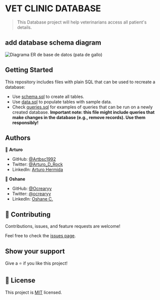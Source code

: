 # VET CLINIC DATABASE

> This Database project will help veterinarians access all patient's details.

## add database schema diagram

![Diagrama ER de base de datos (pata de gallo)](https://user-images.githubusercontent.com/40554384/178541919-fae439ec-ad92-4c11-a238-b3b3eb62fab0.png)



## Getting Started

This repository includes files with plain SQL that can be used to recreate a database:

- Use [schema.sql](./schema.sql) to create all tables.
- Use [data.sql](./data.sql) to populate tables with sample data.
- Check [queries.sql](./queries.sql) for examples of queries that can be run on a newly created database. **Important note: this file might include queries that make changes in the database (e.g., remove records). Use them responsibly!**


## Authors

👤 **Arturo**

- GitHub: [@Artbsc1992](https://github.com/Artbsc1992)
- Twitter: [@Arturo_D_Rock](https://twitter.com/Arturo_D_Rock)
- LinkedIn: [Arturo Hermida](https://www.linkedin.com/in/arturo-hermida29/)

👤 **Oshane**

- GitHub: [@Ocrearyy](https://github.com/ocrearyy)
- Twitter: [@ocrearyy](https://twitter.com/ocrearyy)
- LinkedIn: [Oshane C.](https://www.linkedin.com/in/ocreary/)

## 🤝 Contributing

Contributions, issues, and feature requests are welcome!

Feel free to check the [issues page](../../issues/).

## Show your support

Give a ⭐️ if you like this project!

## 📝 License

This project is [MIT](./MIT.md) licensed.

